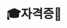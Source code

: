 ---
# Accomplishments widget instance.
widget: accomplishments

# This file represents a page section.
headless: true

# Order of this section on the page.
weight: 10
title: '🎓자격증🏅'
# Date format
date_format: Jan 2006

# Accomplishments.
item:
  - certificate_url: https://www.icqa.or.kr/images/cn/pil_bg.jpg
    date_end: ''
    date_start: '2024-05-19'
    description: '한국정보통신자격협회에서 주관하는 네트워크 관리사 2급 필기시험을 완료하였습니다. 이 자격증은 TCP/IP, OSI 모델, 네트워크 보안, 그리고 실무적인 네트워크 관리 능력에 대한 지식을 평가합니다.'
    organization: 한국정보통신자격협회
    organization_url: https://www.icqa.or.kr/cn/page/network
    title: 📝네트워크 관리사 2급 (필기)
    url: ''

  - certificate_url: https://ieltskorea.org/korea/results
    date_end: ''
    date_start: '2024-08-24'
    description: 'IDP에서 주관하는 국제 영어 능력 시험인 IELTS를 완료하여 영어 듣기, 읽기, 쓰기, 말하기 영역에서의 능력을 인증받았습니다. 이 시험은 학문적 및 실생활 영어 능력을 평가합니다.'
    organization: IDP
    organization_url: https://ieltskorea.org/korea
    title: 🌍IELTS
    url: ''

  - certificate_url: https://www.hanja.ne.kr/announce/announce01.asp?select_sihum1=happ
    date_end: ''
    date_start: '2014-07-01'
    description: '대한검정회에서 주관하는 한자능력검정시험 준3급을 합격하였습니다. 이 자격증은 900자의 한자를 이해하고, 한국어에서 한자의 활용 능력을 인증합니다.'
    organization: 대한검정회
    organization_url: https://www.hanja.ne.kr/index_original.asp
    title: 🀄한자능력검정시험 준3급
    url: '' 

design:
  columns: '1'
---